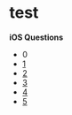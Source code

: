 # test

**iOS Questions**
  * 0<a href=https://github.com/MaximAbramchuck/awesome-interview-questions#ios>
  * 1<a href=https://medium.com/@duruldalkanat/ios-interview-questions-13840247a57a>
  * 2<a href=https://medium.com/@duruldalkanat/50-ios-interview-questions-and-answers-part-5-de6241374a8f>
  * 3<a href=https://appdevelopermagazine.com/top-20-ios-interview-questions/>
  * 4<a href=https://www.toptal.com/ios/interview-questions>
  * 5<a href=https://www.raywenderlich.com/2616-ios-interview-questions>
